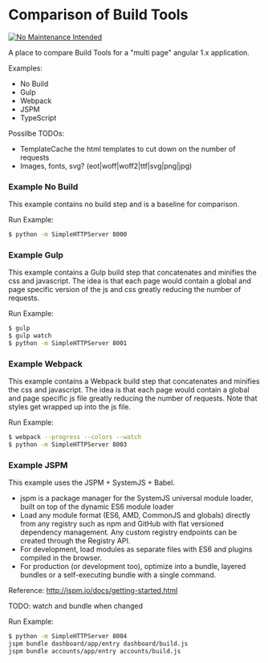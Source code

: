 # Comparison of Build Tools

[![No Maintenance Intended](http://unmaintained.tech/badge.svg)](http://unmaintained.tech/)

A place to compare Build Tools for a "multi page" angular 1.x application.

Examples:
  - No Build
  - Gulp
  - Webpack
  - JSPM
  - TypeScript
  
Possilbe TODOs:
  - TemplateCache the html templates to cut down on the number of requests
  - Images, fonts, svg?  (eot|woff|woff2|ttf|svg|png|jpg)

### Example No Build

This example contains no build step and is a baseline for comparison.

Run Example:
```sh
$ python -m SimpleHTTPServer 8000
```

### Example Gulp

This example contains a Gulp build step that concatenates and minifies the css and javascript. The idea is that each page would contain a global and page specific version of the js and css greatly reducing the number of requests.

Run Example:
```sh
$ gulp
$ gulp watch
$ python -m SimpleHTTPServer 8001
```

### Example Webpack

This example contains a Webpack build step that concatenates and minifies the css and javascript. The idea is that each page would contain a global and page specific js file greatly reducing the number of requests. Note that styles get wrapped up into the js file.

Run Example:
```sh
$ webpack --progress --colors --watch
$ python -m SimpleHTTPServer 8003
```

### Example JSPM

This example uses the JSPM + SystemJS + Babel.
  - jspm is a package manager for the SystemJS universal module loader, built on top of the dynamic ES6 module loader
  - Load any module format (ES6, AMD, CommonJS and globals) directly from any registry such as npm and GitHub with flat versioned dependency management. Any custom registry endpoints can be created through the Registry API.
  - For development, load modules as separate files with ES6 and plugins compiled in the browser.
  - For production (or development too), optimize into a bundle, layered bundles or a self-executing bundle with a single command.

Reference: http://jspm.io/docs/getting-started.html

TODO: watch and bundle when changed

Run Example:
```sh
$ python -m SimpleHTTPServer 8004
jspm bundle dashboard/app/entry dashboard/build.js
jspm bundle accounts/app/entry accounts/build.js
```